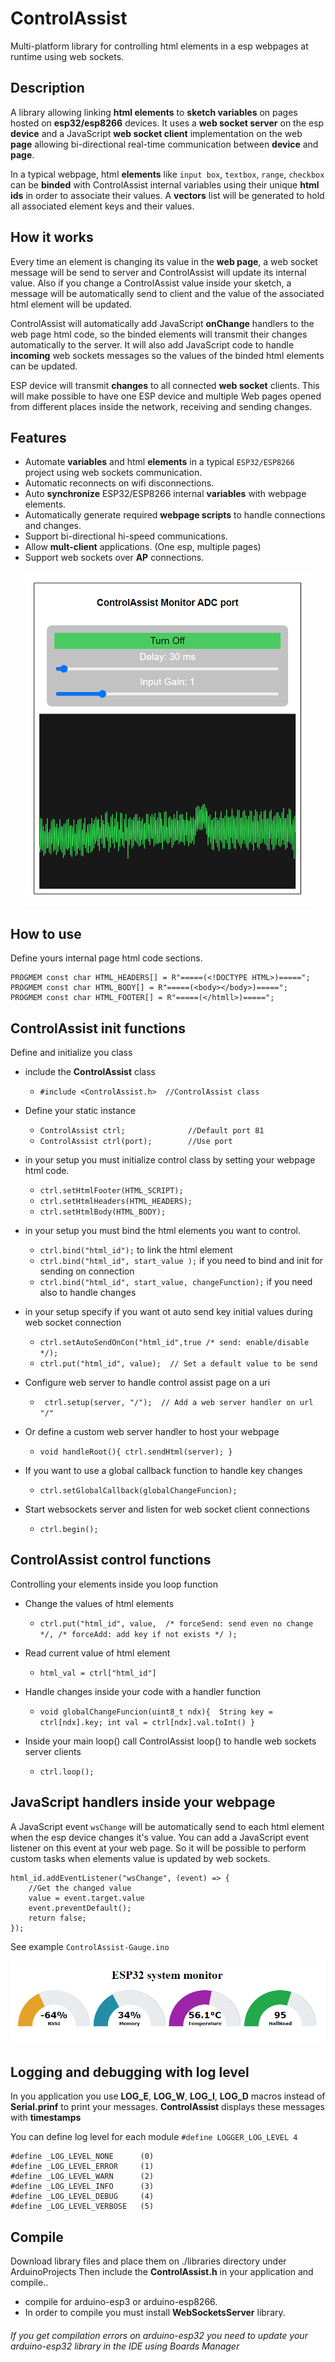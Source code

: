 # ControlAssist
Multi-platform library for controlling html elements in a esp webpages at runtime using web sockets.

## Description
A library allowing linking **html elements** to **sketch variables** on pages hosted on **esp32/esp8266** devices. It uses a **web socket server** on the esp **device** and a JavaScript **web socket client** implementation on the web **page** allowing bi-directional real-time communication between **device** and **page**. 

In a typical webpage, html **elements** like ``input box``, ``textbox``, ``range``, ``checkbox`` can be **binded** with ControlAssist internal variables using their unique **html ids** in order to associate their values. A **vectors** list will be generated to hold all associated element keys and their values.

## How it works
Every time an element is changing its value in the **web page**, a web socket message will be send to server and ControlAssist will update its internal value. Also if you change a ControlAssist value inside your sketch, a message will be automatically send to client and the value of the associated html element will be updated.

ControlAssist will automatically add JavaScript **onChange** handlers to the web page html code, so the binded elements will transmit their changes automatically to the server. It will also add JavaScript code to handle **incoming** web sockets messages so the values of the binded html elements can be updated.

ESP device will transmit **changes** to all connected **web socket** clients. This will make possible to have one ESP device and multiple Web pages opened from different places inside the network, receiving and sending changes.

## Features
* Automate **variables** and html **elements** in a typical ``ESP32/ESP8266`` project using web sockets communication.
* Automatic reconnects on wifi disconnections.
* Auto **synchronize** ESP32/ESP8266 internal **variables** with webpage elements.
* Automatically generate required **webpage scripts** to handle connections and changes.
* Support bi-directional hi-speed communications.
* Allow **mult-client** applications. (One esp, multiple pages)
* Support web sockets over **AP** connections.


<p align="center">
  <img src="docs/scope.png">
</p>

## How to use
Define yours internal page html code sections.

```
PROGMEM const char HTML_HEADERS[] = R"=====(<!DOCTYPE HTML>)=====";
PROGMEM const char HTML_BODY[] = R"=====(<body></body>)=====";
PROGMEM const char HTML_FOOTER[] = R"=====(</htmll>)=====";
```

## ControlAssist init functions
Define and initialize you class 
+ include the **ControlAssist**  class
  - `#include <ControlAssist.h>  //ControlAssist class`

+ Define your static instance
  - `ControlAssist ctrl;              //Default port 81 `
  - `ControlAssist ctrl(port);        //Use port `

+ in your setup you must initialize control class by setting your webpage html code.
  - `ctrl.setHtmlFooter(HTML_SCRIPT);`
  - `ctrl.setHtmlHeaders(HTML_HEADERS);`
  - `ctrl.setHtmlBody(HTML_BODY);`

+ in your setup you must bind the html elements you want to control.
  - `ctrl.bind("html_id");` to link the html element
  - `ctrl.bind("html_id", start_value );` if you need to bind and init for sending on connection
  - `ctrl.bind("html_id", start_value, changeFunction);` if you need also to handle changes
  
+ in your setup specify if you want ot auto send key initial values during web socket connection   
  - `ctrl.setAutoSendOnCon("html_id",true /* send: enable/disable */);`
  - `ctrl.put("html_id", value);  // Set a default value to be send`

+ Configure web server to handle control assist page on a uri
  - ` ctrl.setup(server, "/");  // Add a web server handler on url "/"`

+ Or define a custom web server handler to host your webpage
  - `void handleRoot(){ ctrl.sendHtml(server); }`

+ If you want to use a global callback function to handle key changes
  - `ctrl.setGlobalCallback(globalChangeFuncion);`


+ Start websockets server and listen for web socket client connections
  - `ctrl.begin();`


## ControlAssist control functions
Controlling your elements inside you loop function

+ Change the values of html elements
  - `ctrl.put("html_id", value,  /* forceSend: send even no change */, /* forceAdd: add key if not exists */ );`

+ Read current value of html element
  - `html_val = ctrl["html_id"]`

+ Handle changes inside your code with a handler function
  - `void globalChangeFuncion(uint8_t ndx){  String key = ctrl[ndx].key; int val = ctrl[ndx].val.toInt() }`
  
+ Inside your main loop() call ControlAssist loop() to handle web sockets server clients
  - `ctrl.loop();`


## JavaScript handlers inside your webpage
A JavaScript event ``wsChange`` will be automatically send to each html element when the esp device changes it's value. You can add a JavaScript event listener on this event at your web page. So it will be possible to perform custom tasks when elements value is updated by web sockets.

```
html_id.addEventListener("wsChange", (event) => {
    //Get the changed value
    value = event.target.value
    event.preventDefault();
    return false;
});
```
See example ``ControlAssist-Gauge.ino``

<p align="center">
  <img src="docs/gauge.png">
</p>

## Logging and debugging with log level
In you application you use **LOG_E**, **LOG_W**, **LOG_I**, **LOG_D** macros instead of **Serial.prinf** to print your messages. **ControlAssist** displays these messages with **timestamps** 

You can define log level for each module
```#define LOGGER_LOG_LEVEL 4```
```
#define _LOG_LEVEL_NONE      (0)
#define _LOG_LEVEL_ERROR     (1)
#define _LOG_LEVEL_WARN      (2)
#define _LOG_LEVEL_INFO      (3)
#define _LOG_LEVEL_DEBUG     (4)
#define _LOG_LEVEL_VERBOSE   (5)
```

## Compile
Download library files and place them on ./libraries directory under ArduinoProjects
Then include the **ControlAssist.h** in your application and compile..

+ compile for arduino-esp3 or arduino-esp8266.
+ In order to compile you must install **WebSocketsServer** library.


###### If you get compilation errors on arduino-esp32 you need to update your arduino-esp32 library in the IDE using Boards Manager

